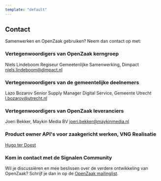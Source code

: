 ```yaml
---
template: "default"
---
```


## Contact

Samenwerken en OpenZaak gebruiken? Neem dan contact op met:

### Vertegenwoordigers van OpenZaak kerngroep

Niels Lindeboom
Regiseur Gemeetenlijke Samenwerking, Dimpact
[niels.lindeboom@dimpact.nl](niels.lindeboom@dimpact.nl)

### Vertegenwoordigers van de gemeentelijke deelnemers
Lazo Bozarov
Senior Supply Manager Digital Service, Gemeente Utrecht
[l.bozarov@utrecht.nl](mailto:l.bozarov@utrecht.nl)

### Vertegenwoordigers van OpenZaak leveranciers
Joeri Bekker, Maykin Media BV
[joeri.bekker@maykinmedia.nl](mailto:joeri.bekker@maykinmedia.nl)

### Product owner API's voor zaakgericht werken, VNG Realisatie
[Hugo ter Doest](mailto:hugo.terdoest@dimpact.nl)

### Kom in contact met de Signalen Community

Wil je discussiëren en mee beslissen over de verdere ontwikkeling van OpenZaak? Schrijf je dan in op de [OpenZaak mailinglist](https://lists.publiccode.net/mailman/postorius/lists/openzaak-discuss.lists.publiccode.net/).
